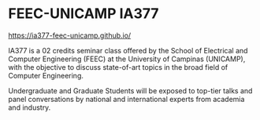 # FEEC-UNICAMP IA377

https://ia377-feec-unicamp.github.io/

IA377 is a 02 credits seminar class offered by the School of Electrical and Computer Engineering (FEEC) at the University of Campinas (UNICAMP), with the objective to discuss state-of-art topics in the broad field of Computer Engineering.

Undergraduate and Graduate Students will be exposed to top-tier talks and panel conversations by national and international experts from academia and industry.
